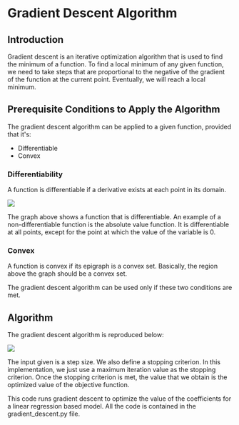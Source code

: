 # Gradient Descent Algorithm

## Introduction

Gradient descent is an iterative optimization algorithm that is used to find the minimum of a function. To find a local minimum of any given function, we need to take steps that are proportional to the negative of the gradient of the function at the current point. Eventually, we will reach a local minimum.

## Prerequisite Conditions to Apply the Algorithm

The gradient descent algorithm can be applied to a given function, provided that it's:

- Differentiable
- Convex 

### Differentiability

A function is differentiable if a derivative exists at each point in its domain. 

![](/Users/thosanga/Desktop/git_stuff/Gradient-Descent-Algorithm/images/Polynomialdeg3.png)

The graph above shows a function that is differentiable. An example of a non-differentiable function is the absolute value function. It is differentiable at all points, except for the point at which the value of the variable is 0.

### Convex

A function is convex if its epigraph is a convex set. Basically, the region above the graph should be a convex set. 



The gradient descent algorithm can be used only if these two conditions are met. 

## Algorithm

The gradient descent algorithm is reproduced below:

![](/Users/thosanga/Desktop/git_stuff/Gradient-Descent-Algorithm/images/algorithm.png)

The input given is a step size. We also define a stopping criterion. In this implementation, we just use a maximum iteration value as the stopping criterion. Once the stopping criterion is met, the value that we obtain is the optimized value of the objective function.

This code runs gradient descent to optimize the value of the coefficients for a linear regression based model. All the code is contained in the gradient_descent.py file. 
